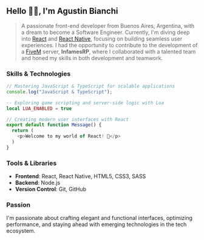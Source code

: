 
## Hello 👋🏼, I&apos;m Agustin Bianchi

> A passionate front-end developer from Buenos Aires, Argentina, with a dream to become a Software Engineer. Currently, I&apos;m diving deep into [React](https://es.reactjs.org/) and [React Native](https://reactnative.dev/), focusing on building seamless user experiences. I had the opportunity to contribute to the development of a [FiveM](https://fivem.net/) server, **InfamesRP**, where I collaborated with a talented team and honed my skills in both development and teamwork.

### Skills & Technologies

```js
// Mastering JavaScript & TypeScript for scalable applications
console.log("JavaScript & TypeScript");
```

```lua
-- Exploring game scripting and server-side logic with Lua
local LUA_ENABLED = true
```

```js
// Creating modern user interfaces with React
export default function Message() {
  return (
    <p>Welcome to my world of React! 🚀</p>
  )
}
```

### Tools & Libraries

- **Frontend**: React, React Native, HTML5, CSS3, SASS
- **Backend**: Node.js
- **Version Control**: Git, GitHub

### Passion

I&apos;m passionate about crafting elegant and functional interfaces, optimizing performance, and staying ahead with emerging technologies in the tech ecosystem.
